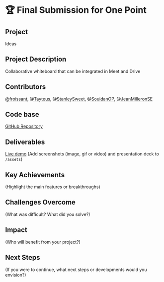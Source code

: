 # 🏆 Final Submission for One Point

## Project
Ideas

## Project Description
Collaborative whiteboard that can be integrated in Meet and Drive

## Contributors
<a href="https://github.com/froissant">@froissant</a>, <a href="https://github.com/Tayteus">@Tayteus</a>, <a href="https://github.com/StanleySweet">@StanleySweet</a>, <a href="https://github.com/SouidanOP">@SouidanOP</a>, <a href="https://github.com/JeanMilleronSE">@JeanMilleronSE</a>

## Code base
[GitHub Repository](https://github.com/froissant/hackdays-2025-team-onepoint)

## Deliverables
[Live demo](https://ideas.froissant.work/)
(Add screenshots (image, gif or video) and presentation deck to `/assets`)

## Key Achievements
(Highlight the main features or breakthroughs)

## Challenges Overcome
(What was difficult? What did you solve?)

## Impact
(Who will benefit from your project?)

## Next Steps
(If you were to continue, what next steps or developments would you envision?)
